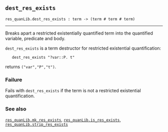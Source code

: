 ## `dest_res_exists`

``` hol4
res_quanLib.dest_res_exists : term -> (term # term # term)
```

------------------------------------------------------------------------

Breaks apart a restricted existentially quantified term into the
quantified variable, predicate and body.

`dest_res_exists` is a term destructor for restricted existential
quantification:

``` hol4
   dest_res_exists "?var::P. t"
```

returns `("var","P","t")`.

### Failure

Fails with `dest_res_exists` if the term is not a restricted existential
quantification.

### See also

[`res_quanLib.mk_res_exists`](#res_quanLib.mk_res_exists),
[`res_quanLib.is_res_exists`](#res_quanLib.is_res_exists),
[`res_quanLib.strip_res_exists`](#res_quanLib.strip_res_exists)
